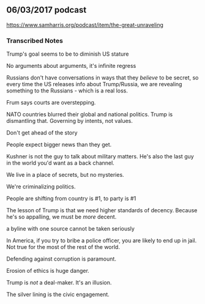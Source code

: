 ## 06/03/2017 podcast

https://www.samharris.org/podcast/item/the-great-unraveling

### Transcribed Notes

Trump's goal seems to be to diminish US stature

No arguments about arguments, it's infinite regress

Russians don't have conversations in ways that they _believe_ to be secret, so every time the US releases info about Trump/Russia, we are revealing something to the Russians - which is a real loss.

Frum says courts are overstepping.

NATO countries blurred their global and national politics. Trump is dismantling that. Governing by intents, not values.

Don't get ahead of the story

People expect bigger news than they get.

Kushner is not the guy to talk about military matters.  He's also the last guy in the world you'd want as a back channel.

We live in a place of secrets, but no mysteries.

We're criminalizing politics.

People are shifting from country is #1, to party is #1

The lesson of Trump is that we need higher standards of decency. Because he's so appalling, we must be _more_ decent.

a byline with one source cannot be taken seriously

In America, if you try to bribe a police officer, you are likely to end up in jail. Not true for the most of the rest of the world.

Defending against corruption is paramount.

Erosion of ethics is huge danger.

Trump is _not_ a deal-maker. It's an illusion.

The silver lining is the civic engagement.